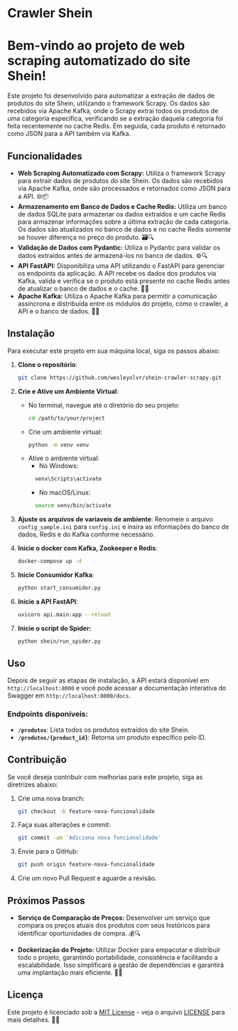 # Crawler Shein

# Bem-vindo ao projeto de web scraping automatizado do site Shein!

Este projeto foi desenvolvido para automatizar a extração de dados de produtos do site Shein, utilizando o framework Scrapy. Os dados são recebidos via Apache Kafka, onde o Scrapy extrai todos os produtos de uma categoria específica, verificando se a extração daquela categoria foi feita recentemente no cache Redis. Em seguida, cada produto é retornado como JSON para a API também via Kafka.

## Funcionalidades

- **Web Scraping Automatizado com Scrapy:** Utiliza o framework Scrapy para extrair dados de produtos do site Shein. Os dados são recebidos via Apache Kafka, onde são processados e retornados como JSON para a API. 🌐📦
- **Armazenamento em Banco de Dados e Cache Redis:** Utiliza um banco de dados SQLite para armazenar os dados extraídos e um cache Redis para armazenar informações sobre a última extração de cada categoria. Os dados são atualizados no banco de dados e no cache Redis somente se houver diferença no preço do produto. 🗃️🔍
- **Validação de Dados com Pydantic:** Utiliza o Pydantic para validar os dados extraídos antes de armazená-los no banco de dados. ⚙️🔍
- **API FastAPI:** Disponibiliza uma API utilizando o FastAPI para gerenciar os endpoints da aplicação. A API recebe os dados dos produtos via Kafka, valida e verifica se o produto está presente no cache Redis antes de atualizar o banco de dados e o cache. 🚀🔌
- **Apache Kafka:** Utiliza o Apache Kafka para permitir a comunicação assíncrona e distribuída entre os módulos do projeto, como o crawler, a API e o banco de dados. 📡🔗




## Instalação

Para executar este projeto em sua máquina local, siga os passos abaixo:

1. **Clone o repositório**:
   ```sh
   git clone https://github.com/wesleyolvr/shein-crawler-scrapy.git
   ```

2. **Crie e Ative um Ambiente Virtual**:
   - No terminal, navegue até o diretório do seu projeto:
     ```sh
     cd /path/to/your/project
     ```
   - Crie um ambiente virtual:
     ```sh
     python -m venv venv
     ```
   - Ative o ambiente virtual:
     - No Windows:
     ```sh
       venv\Scripts\activate
     ```
     - No macOS/Linux:
     ```sh
       source venv/bin/activate
     ```

3. **Ajuste os arquivos de variaveis de ambiente**:
   Renomeie o arquivo `config_sample.ini` para `config.ini` e insira as informações do banco de dados, Redis e do Kafka conforme necessário.



4. **Inicie o docker com Kafka, Zookeeper e Redis**:
   ```sh
   docker-compose up -d
   ```



5. **Inicie Consumidor Kafka**:
   ```sh
   python start_consumidor.py
   ```
6. **Inicie a API FastAPI**:
   ```sh
   uvicorn api.main:app --reload
   ```
7. **Inicie o script do Spider:**
   ```sh
   python shein/run_spider.py
   ```

## Uso

Depois de seguir as etapas de instalação, a API estará disponível em `http://localhost:8000` e você pode acessar a documentação interativa do Swagger em `http://localhost:8000/docs`.

### Endpoints disponíveis:

- **`/produtos`**: Lista todos os produtos extraídos do site Shein.
- **`/produtos/{product_id}`**: Retorna um produto específico pelo ID.

## Contribuição

Se você deseja contribuir com melhorias para este projeto, siga as diretrizes abaixo:

1. Crie uma nova branch:
   ```sh
   git checkout -b feature-nova-funcionalidade
   ```

2. Faça suas alterações e commit:
   ```sh
   git commit -am 'Adiciona nova funcionalidade'
   ```

3. Envie para o GitHub:
   ```sh
   git push origin feature-nova-funcionalidade
   ```

4. Crie um novo Pull Request e aguarde a revisão.


## Próximos Passos

- **Serviço de Comparação de Preços:** Desenvolver um serviço que compara os preços atuais dos produtos com seus históricos para identificar oportunidades de compra. 💰🔍

- **Dockerização do Projeto:** Utilizar Docker para empacotar e distribuir todo o projeto, garantindo portabilidade, consistência e facilitando a escalabilidade. Isso simplificará a gestão de dependências e garantirá uma implantação mais eficiente. 🐳🚀



## Licença

Este projeto é licenciado sob a [MIT License](https://opensource.org/licenses/MIT) - veja o arquivo [LICENSE](https://github.com/seu-usuario/nome-do-projeto/blob/main/LICENSE) para mais detalhes. 🚀🤝